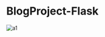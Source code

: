 # BlogProject-Flask
![a1](https://github.com/OzgeBahceci/BlogProject-Flask/assets/44605674/2a6a6d28-93e1-4958-8707-0b1681dbfabd)
